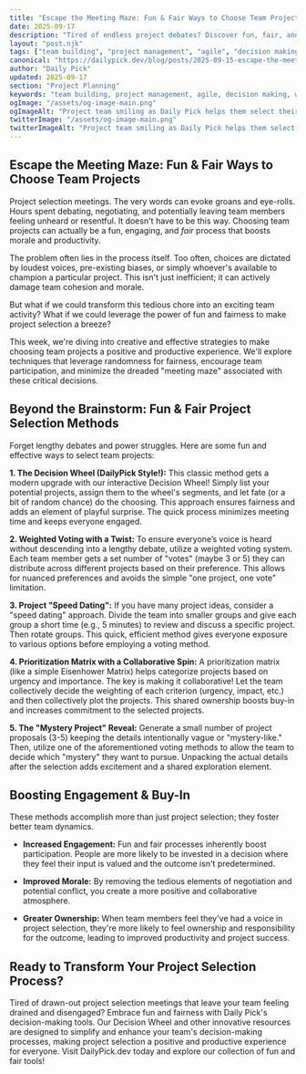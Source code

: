```yaml
---
title: "Escape the Meeting Maze: Fun & Fair Ways to Choose Team Projects"
date: 2025-09-17
description: "Tired of endless project debates? Discover fun, fair, and fast methods to choose team projects, boosting morale and productivity.  Learn how to use decision wheels and other simple tools to make the process engaging and unbiased."
layout: "post.njk"
tags: ["team building", "project management", "agile", "decision making", "workplace culture", "remote work", "meeting facilitation"]
canonical: "https://dailypick.dev/blog/posts/2025-09-15-escape-the-meeting-maze-fun-fair-ways-to-choose-team-projects/"
author: "Daily Pick"
updated: 2025-09-17
section: "Project Planning"
keywords: "team building, project management, agile, decision making, workplace culture, remote work, meeting facilitation"
ogImage: "/assets/og-image-main.png"
ogImageAlt: "Project team smiling as Daily Pick helps them select their next initiative"
twitterImage: "/assets/og-image-main.png"
twitterImageAlt: "Project team smiling as Daily Pick helps them select their next initiative"
---
```


## Escape the Meeting Maze: Fun & Fair Ways to Choose Team Projects

Project selection meetings.  The very words can evoke groans and eye-rolls.  Hours spent debating, negotiating, and potentially leaving team members feeling unheard or resentful.  It doesn't have to be this way.  Choosing team projects can actually be a fun, engaging, and *fair* process that boosts morale and productivity.

The problem often lies in the process itself.  Too often, choices are dictated by loudest voices, pre-existing biases, or simply whoever's available to champion a particular project.  This isn't just inefficient; it can actively damage team cohesion and morale.

But what if we could transform this tedious chore into an exciting team activity?  What if we could leverage the power of fun and fairness to make project selection a breeze?

This week, we're diving into creative and effective strategies to make choosing team projects a positive and productive experience. We'll explore techniques that leverage randomness for fairness, encourage team participation, and minimize the dreaded "meeting maze" associated with these critical decisions.


##  Beyond the Brainstorm:  Fun & Fair Project Selection Methods

Forget lengthy debates and power struggles.  Here are some fun and effective ways to select team projects:

**1. The Decision Wheel (DailyPick Style!):**  This classic method gets a modern upgrade with our interactive Decision Wheel!  Simply list your potential projects, assign them to the wheel's segments, and let fate (or a bit of random chance) do the choosing. This approach ensures fairness and adds an element of playful surprise. The quick process minimizes meeting time and keeps everyone engaged.

**2. Weighted Voting with a Twist:** To ensure everyone’s voice is heard without descending into a lengthy debate, utilize a weighted voting system.  Each team member gets a set number of "votes" (maybe 3 or 5) they can distribute across different projects based on their preference.   This allows for nuanced preferences and avoids the simple "one project, one vote" limitation.

**3. Project "Speed Dating":**  If you have many project ideas, consider a "speed dating" approach.  Divide the team into smaller groups and give each group a short time (e.g., 5 minutes) to review and discuss a specific project. Then rotate groups. This quick, efficient method gives everyone exposure to various options before employing a voting method.

**4.  Prioritization Matrix with a Collaborative Spin:** A prioritization matrix (like a simple Eisenhower Matrix) helps categorize projects based on urgency and importance. The key is making it collaborative!  Let the team collectively decide the weighting of each criterion (urgency, impact, etc.) and then collectively plot the projects. This shared ownership boosts buy-in and increases commitment to the selected projects.

**5.  The "Mystery Project" Reveal:**  Generate a small number of project proposals (3-5) keeping the details intentionally vague or "mystery-like."  Then, utilize one of the aforementioned voting methods to allow the team to decide which "mystery" they want to pursue. Unpacking the actual details after the selection adds excitement and a shared exploration element.


##  Boosting Engagement & Buy-In

These methods accomplish more than just project selection; they foster better team dynamics.  

*   **Increased Engagement:**  Fun and fair processes inherently boost participation.  People are more likely to be invested in a decision where they feel their input is valued and the outcome isn't predetermined.

*   **Improved Morale:**  By removing the tedious elements of negotiation and potential conflict, you create a more positive and collaborative atmosphere.

*   **Greater Ownership:**  When team members feel they've had a voice in project selection, they're more likely to feel ownership and responsibility for the outcome, leading to improved productivity and project success.

## Ready to Transform Your Project Selection Process?

Tired of drawn-out project selection meetings that leave your team feeling drained and disengaged?  Embrace fun and fairness with Daily Pick's decision-making tools.  Our Decision Wheel and other innovative resources are designed to simplify and enhance your team's decision-making processes, making project selection a positive and productive experience for everyone.  Visit DailyPick.dev today and explore our collection of fun and fair tools!
